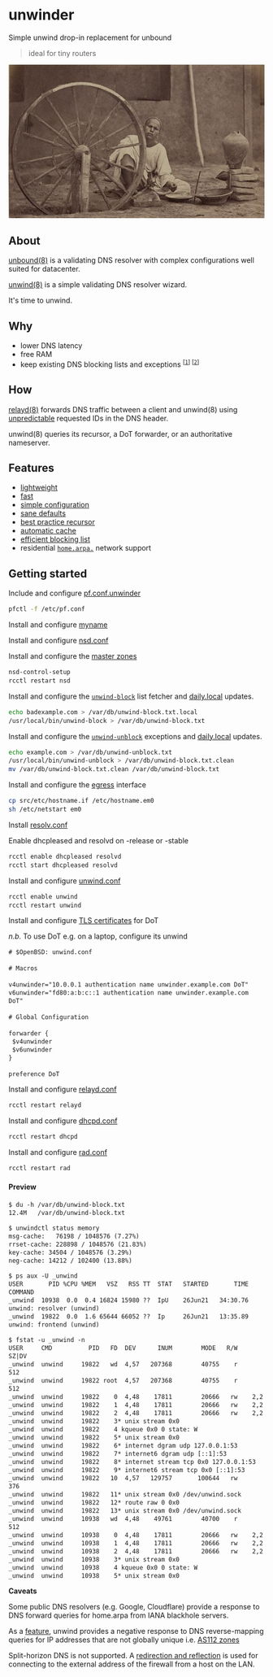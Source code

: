 # unwinder

Simple unwind drop-in replacement for unbound
> ideal for tiny routers

![unwinder logo](unwinder.jpg)

## About

[unbound(8)](https://man.openbsd.org/unbound.8) is a validating DNS resolver with complex configurations well suited for datacenter.

[unwind(8)](https://man.openbsd.org/unwind.8) is a simple validating DNS resolver wizard.

It's time to unwind.

## Why

* lower DNS latency
* free RAM
* keep existing DNS blocking lists and exceptions <sup>[[`1`](https://filterlists.com)] [[`2`](https://www.bravedns.com/configure)]</sup>

## How

[relayd(8)](https://man.openbsd.org/relayd.8) forwards DNS traffic between a client and unwind(8) using [unpredictable](https://man.openbsd.org/relayd.conf#dns) requested IDs in the DNS header.

unwind(8) queries its recursor, a DoT forwarder, or an authoritative nameserver.

## Features

* [lightweight](#preview)
* [fast](https://man.openbsd.org/unwind.conf#preference)
* [simple configuration](src/etc/unwind.conf)
* [sane defaults](https://www.openbsd.org/papers/bsdcan2019_unwind.pdf)
* [best practice recursor](https://undeadly.org/cgi?action=article;sid=20200922090542)
* [automatic cache](https://man.openbsd.org/unwind#DESCRIPTION)
* [efficient blocking list](https://man.openbsd.org/unwind.conf#block)
* residential [`home.arpa.`](https://tools.ietf.org/html/rfc8375) network support

## Getting started

Include and configure [pf.conf.unwinder](src/etc/pf.conf.unwinder)
```sh
pfctl -f /etc/pf.conf
```

Install and configure [myname](src/etc/myname)

Install and configure [nsd.conf](src/var/nsd/etc/nsd.conf)

Install and configure the [master zones](src/var/nsd/zones/master)
```sh
nsd-control-setup
rcctl restart nsd
```

Install and configure the [`unwind-block`](src/usr/local/bin/unwind-block) list fetcher and [daily.local](src/etc/daily.local) updates.
```sh
echo badexample.com > /var/db/unwind-block.txt.local
/usr/local/bin/unwind-block > /var/db/unwind-block.txt
```

Install and configure the [`unwind-unblock`](src/usr/local/bin/unwind-unblock) exceptions and [daily.local](src/etc/daily.local) updates.
```sh
echo example.com > /var/db/unwind-unblock.txt
/usr/local/bin/unwind-unblock > /var/db/unwind-block.txt.clean
mv /var/db/unwind-block.txt.clean /var/db/unwind-block.txt
```

Install and configure the [egress](src/etc/hostname.if) interface
```sh
cp src/etc/hostname.if /etc/hostname.em0
sh /etc/netstart em0
```

Install [resolv.conf](src/etc/resolv.conf)

Enable dhcpleased and resolvd on -release or -stable
```sh
rcctl enable dhcpleased resolvd
rcctl start dhcpleased resolvd
```

Install and configure [unwind.conf](src/etc/unwind.conf)
```sh
rcctl enable unwind
rcctl restart unwind
```

Install and configure [TLS certificates](https://github.com/horia/defaulter/) for DoT

*n.b.* To use DoT e.g. on a laptop, configure its unwind
```console
# $OpenBSD: unwind.conf

# Macros

v4unwinder="10.0.0.1 authentication name unwinder.example.com DoT"
v6unwinder="fd80:a:b:c::1 authentication name unwinder.example.com DoT"

# Global Configuration

forwarder {
 $v4unwinder
 $v6unwinder
}

preference DoT
```

Install and configure [relayd.conf](src/etc/relayd.conf)
```sh
rcctl restart relayd
```

Install and configure [dhcpd.conf](src/etc/dhcpd.conf)
```sh
rcctl restart dhcpd
```

Install and configure [rad.conf](src/etc/rad.conf)
```sh
rcctl restart rad
```

#### Preview

```console
$ du -h /var/db/unwind-block.txt
12.4M   /var/db/unwind-block.txt
```

```console
$ unwindctl status memory 
msg-cache:   76198 / 1048576 (7.27%)
rrset-cache: 228898 / 1048576 (21.83%)
key-cache: 34504 / 1048576 (3.29%)
neg-cache: 14212 / 102400 (13.88%)
```

```console
$ ps aux -U _unwind                                                                            
USER       PID %CPU %MEM   VSZ   RSS TT  STAT   STARTED       TIME COMMAND
_unwind  10938  0.0  0.4 16824 15980 ??  IpU    26Jun21   34:30.76 unwind: resolver (unwind)
_unwind  19822  0.0  1.6 65644 66052 ??  Ip     26Jun21   13:35.89 unwind: frontend (unwind)
```

```console
$ fstat -u _unwind -n
USER     CMD          PID   FD  DEV      INUM        MODE   R/W    SZ|DV
_unwind  unwind     19822   wd  4,57   207368        40755    r      512
_unwind  unwind     19822 root  4,57   207368        40755    r      512
_unwind  unwind     19822    0  4,48    17811        20666   rw    2,2  
_unwind  unwind     19822    1  4,48    17811        20666   rw    2,2  
_unwind  unwind     19822    2  4,48    17811        20666   rw    2,2  
_unwind  unwind     19822    3* unix stream 0x0
_unwind  unwind     19822    4 kqueue 0x0 0 state: W
_unwind  unwind     19822    5* unix stream 0x0
_unwind  unwind     19822    6* internet dgram udp 127.0.0.1:53
_unwind  unwind     19822    7* internet6 dgram udp [::1]:53
_unwind  unwind     19822    8* internet stream tcp 0x0 127.0.0.1:53
_unwind  unwind     19822    9* internet6 stream tcp 0x0 [::1]:53
_unwind  unwind     19822   10  4,57   129757       100644   rw      376
_unwind  unwind     19822   11* unix stream 0x0 /dev/unwind.sock
_unwind  unwind     19822   12* route raw 0 0x0
_unwind  unwind     19822   13* unix stream 0x0 /dev/unwind.sock
_unwind  unwind     10938   wd  4,48    49761        40700    r      512
_unwind  unwind     10938    0  4,48    17811        20666   rw    2,2  
_unwind  unwind     10938    1  4,48    17811        20666   rw    2,2  
_unwind  unwind     10938    2  4,48    17811        20666   rw    2,2  
_unwind  unwind     10938    3* unix stream 0x0
_unwind  unwind     10938    4 kqueue 0x0 0 state: W
_unwind  unwind     10938    5* unix stream 0x0
```

**Caveats**

Some public DNS resolvers (e.g. Google, Cloudflare) provide a response to DNS forward queries for home.arpa from IANA blackhole servers.

As a [feature](https://tools.ietf.org/html/rfc6305), unwind provides a negative response to DNS reverse-mapping queries for IP addresses that are not globally unique i.e. [AS112 zones](https://github.com/openbsd/src/blob/c552023e18e58a2d6580786dd404af8ac5f2cd5f/sbin/unwind/resolver.c#L221)

Split-horizon DNS is not supported. A [redirection and reflection](src/etc/pf.conf.unwinder) is used for connecting to the external address of the firewall from a host on the LAN.

